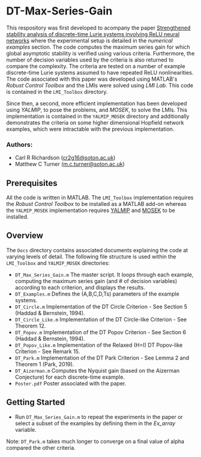 # DT-Max-Series-Gain
This respository was first developed to acompany the paper [Strengthened stability analysis of discrete-time Lurie systems involving ReLU neural networks]([https://eprints.soton.ac.uk/478495/](https://proceedings.mlr.press/v242/richardson24a.html)) where the experimental setup is detailed in the *numerical examples* section. The code computes the maximum series gain for which global asymptotic stability is verified using various criteria. Furthermore, the number of decision variables used by the criteria is also returned to compare the complexity. The criteria are tested on a number of example discrete-time Lurie systems assumed to have repeated ReLU nonlinearities. The code associated with this paper was developed using MATLAB's *Robust Control Toolbox* and the LMIs were solved using *LMI Lab*. This code is contained in the `LMI_Toolbox` directory.

Since then, a second, more efficient implementation has been developed using *YALMIP*, to pose the problems, and *MOSEK*, to solve the LMIs. This implementation is contained in the `YALMIP_MOSEK` directory and additionally demonstrates the criteria on some higher dimensional Hopfield network examples, which were intractable with the previous implementation.

### Authors:
* Carl R Richardson (cr2g16@soton.ac.uk)
* Matthew C Turner (m.c.turner@soton.ac.uk)

## Prerequisites
All the code is written in MATLAB. The `LMI_Toolbox` implementation requires the *Robust Control Toolbox* to be installed as a MATLAB add-on whereas the `YALMIP_MOSEK` implementation requires [YALMIP](https://yalmip.github.io/download/) and [MOSEK](https://www.mosek.com/) to be installed.

## Overview
The `Docs` directory contains associated documents explaining the code at varying levels of detail. The following file structure is used within the `LMI_Toolbox` and `YALMIP_MOSEK` directories:
- `DT_Max_Series_Gain.m` The master script. It loops through each example, computing the maximum series gain (and # of decision variables) according to each criterion,  and displays the results.
- `DT_Examples.m` Defines the (A,B,C,D,Ts) parameters of the example systems.
- `DT_Circle.m` Implementation of the DT Circle Criterion - See Section 5 (Haddad & Bernstein, 1994).
- `DT_Circle_Like.m` Implementation of the DT Circle-like Criterion - See Theorem 12.
- `DT_Popov.m` Implementation of the DT Popov Criterion - See Section 6 (Haddad & Bernstein, 1994).
- `DT_Popov_Like.m` Implementation of the Relaxed (H=I) DT Popov-like Criterion - See Remark 15.
- `DT_Park.m` Implementation of the DT Park Criterion - See Lemma 2 and Theorem 1 (Park, 2019).
- `DT_Aizerman.m` Computes the Nyquist gain (based on the Aizerman Conjecture) for each discrete-time example.
- `Poster.pdf` Poster associated with the paper.

## Getting Started
- Run `DT_Max_Series_Gain.m` to repeat the experiments in the paper or select a subset of the examples by defining them in the *Ex_array* variable.

Note: `DT_Park.m` takes much longer to converge on a final value of alpha compared the other criteria.
